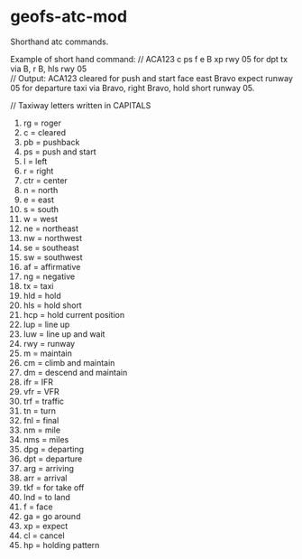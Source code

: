 # geofs-atc-mod
Shorthand atc commands.

Example of short hand command:
// ACA123 c ps f e B xp rwy 05 for dpt tx via B, r B, hls rwy 05<br>
// Output: ACA123 cleared for push and start face east Bravo expect runway 05 for departure taxi via Bravo, right Bravo, hold short runway 05.

// Taxiway letters written in CAPITALS
1. rg = roger
2. c = cleared
3. pb = pushback
4. ps = push and start
5. l = left
6. r = right
7. ctr = center
8. n = north
9. e = east
10. s = south
11. w = west
12. ne = northeast
13. nw = northwest
14. se = southeast
15. sw = southwest
16. af = affirmative
17. ng = negative
18. tx = taxi
19. hld = hold
20. hls = hold short
21. hcp = hold current position
22. lup = line up
23. luw = line up and wait
24. rwy = runway
25. m = maintain
26. cm = climb and maintain
27. dm = descend and maintain
28. ifr = IFR
29. vfr = VFR
30. trf = traffic
31. tn = turn
32. fnl = final
33. nm = mile
34. nms = miles
35. dpg = departing
36. dpt = departure
37. arg = arriving
38. arr = arrival
39. tkf = for take off
40. lnd = to land
41. f = face
42. ga = go around
43. xp = expect
44. cl = cancel
45. hp = holding pattern
